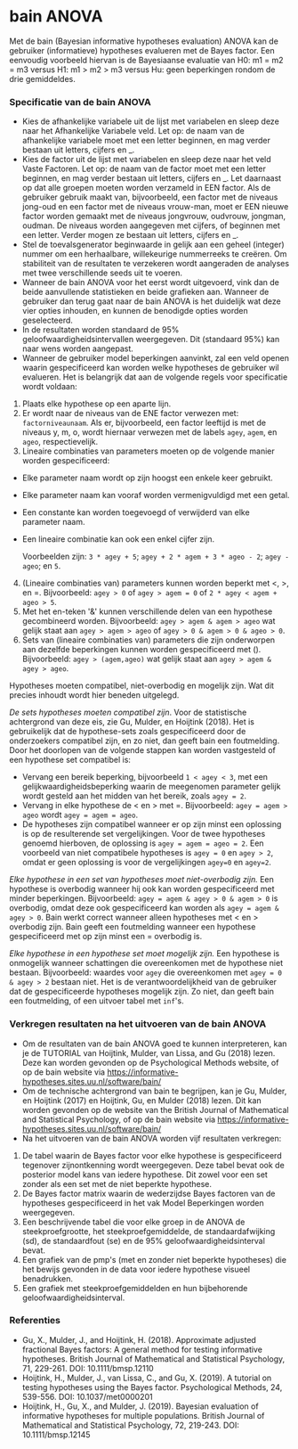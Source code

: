 bain ANOVA
==========================

Met de bain (Bayesian informative hypotheses evaluation) ANOVA kan de gebruiker (informatieve) hypotheses evalueren met de Bayes factor. Een eenvoudig voorbeeld hiervan is de Bayesiaanse evaluatie van H0: m1 = m2 = m3 versus H1: m1 > m2 > m3 versus Hu: geen beperkingen rondom de drie gemiddeldes.

### Specificatie van de bain ANOVA

- Kies de afhankelijke variabele uit de lijst met variabelen en sleep deze naar het Afhankelijke Variabele veld. Let op: de naam van de afhankelijke variabele moet met een letter beginnen, en mag verder bestaan uit letters, cijfers en _. 
- Kies de factor uit de lijst met variabelen en sleep deze naar het veld Vaste Factoren. Let op: de naam van de factor moet met een letter beginnen, en mag verder bestaan uit letters, cijfers en _. Let daarnaast op dat alle groepen moeten worden verzameld in EEN factor. Als de gebruiker gebruik maakt van, bijvoorbeeld, een factor met de niveaus jong-oud en een factor met de niveaus vrouw-man, moet er EEN nieuwe factor worden gemaakt met de niveaus jongvrouw, oudvrouw, jongman, oudman. De niveaus worden aangegeven met cijfers, of beginnen met een letter. Verder mogen ze bestaan uit letters, cijfers en _.
- Stel de toevalsgenerator beginwaarde in gelijk aan een geheel (integer) nummer om een herhaalbare, willekeurige nummerreeks te creëren. Om stabiliteit van de resultaten te verzekeren wordt aangeraden de analyses met twee verschillende seeds uit te voeren.
- Wanneer de bain ANOVA voor het eerst wordt uitgevoerd, vink dan de beide aanvullende statistieken en beide grafieken aan. Wanneer de gebruiker dan terug gaat naar de bain ANOVA is het duidelijk wat deze vier opties inhouden, en kunnen de benodigde opties worden geselecteerd. 
- In de resultaten worden standaard de 95% geloofwaardigheidsintervallen weergegeven. Dit (standaard 95%) kan naar wens worden aangepast. 
- Wanneer de gebruiker model beperkingen aanvinkt, zal een veld openen waarin gespecificeerd kan worden welke hypotheses de gebruiker wil evalueren. Het is belangrijk dat aan de volgende regels voor specificatie wordt voldaan:

1. Plaats elke hypothese op een aparte lijn.
2. Er wordt naar de niveaus van de ENE factor verwezen met: `factorniveaunaam`. Als er, bijvoorbeeld, een factor leeftijd is met de niveaus y, m, o, wordt hiernaar verwezen met de labels `agey`, `agem`, en `ageo`, respectievelijk.
3. Lineaire combinaties van parameters moeten op de volgende manier worden gespecificeerd:
- Elke parameter naam wordt op zijn hoogst een enkele keer gebruikt. 
- Elke parameter naam kan vooraf worden vermenigvuldigd met een getal. 
- Een constante kan worden toegevoegd of verwijderd van elke parameter naam. 
- Een lineaire combinatie kan ook een enkel cijfer zijn. 

     Voorbeelden zijn: `3 * agey + 5`; `agey + 2 * agem + 3 * ageo - 2`; `agey - ageo`; en `5`.

4. (Lineaire combinaties van) parameters kunnen worden beperkt met <, >, en =. Bijvoorbeeld: `agey > 0` of `agey > agem = 0` of `2 * agey < agem + ageo > 5`.
5. Met het en-teken '&' kunnen verschillende delen van een hypothese gecombineerd worden. Bijvoorbeeld: `agey > agem & agem > ageo` wat gelijk staat aan `agey > agem > ageo` of `agey > 0 & agem > 0 & ageo > 0`.
6. Sets van (lineaire combinaties van) parameters die zijn onderworpen aan dezelfde beperkingen kunnen worden gespecificeerd met (). Bijvoorbeeld: `agey > (agem,ageo)` wat gelijk staat aan `agey > agem & agey > ageo`.

Hypotheses moeten compatibel, niet-overbodig en mogelijk zijn. Wat dit precies inhoudt wordt hier beneden uitgelegd. 

*De sets hypotheses moeten compatibel zijn*. Voor de statistische achtergrond van deze eis, zie Gu, Mulder, en Hoijtink (2018). Het is gebruikelijk dat de hypothese-sets zoals gespecificeerd door de onderzoekers compatibel zijn, en zo niet, dan geeft bain een foutmelding. Door het doorlopen van de volgende stappen kan worden vastgesteld of een hypothese set compatibel is:
- Vervang een bereik beperking, bijvoorbeeld `1 < agey < 3`, met een gelijkwaardigheidsbeperking waarin de meegenomen parameter gelijk wordt gesteld aan het midden van het bereik, zoals `agey = 2`. 
- Vervang in elke hypothese de < en > met =. Bijvoorbeeld: `agey = agem > ageo` wordt `agey = agem = ageo`.
- De hypotheses zijn compatibel wanneer er op zijn minst een oplossing is op de resulterende set vergelijkingen. Voor de twee hypotheses genoemd hierboven, de oplossing is `agey = agem = ageo = 2`. Een voorbeeld van niet compatibele hypotheses is `agey = 0` en `agey > 2`, omdat er geen oplossing is voor de vergelijkingen `agey=0` en `agey=2`.

*Elke hypothese in een set van hypotheses moet niet-overbodig zijn.* Een hypothese is overbodig wanneer hij ook kan worden gespecificeerd met minder beperkingen. Bijvoorbeeld: `agey = agem & agey > 0 & agem > 0` is overbodig, omdat deze ook gespecificeerd kan worden als `agey = agem & agey > 0`. Bain werkt correct wanneer alleen hypotheses met < en > overbodig zijn. Bain geeft een foutmelding wanneer een hypothese gespecificeerd met op zijn minst een = overbodig is. 

*Elke hypothese in een hypothese set moet mogelijk zijn.* Een hypothese is onmogelijk wanneer schattingen die overeenkomen met de hypothese niet bestaan. Bijvoorbeeld: waardes voor `agey` die overeenkomen met `agey = 0 & agey > 2` bestaan niet. Het is de verantwoordelijkheid van de gebruiker dat de gespecificeerde hypotheses mogelijk zijn. Zo niet, dan geeft bain een foutmelding, of een uitvoer tabel met `inf`'s. 

### Verkregen resultaten na het uitvoeren van de bain ANOVA

- Om de resultaten van de bain ANOVA goed te kunnen interpreteren, kan je de TUTORIAL van Hoijtink, Mulder, van Lissa, and Gu (2018) lezen. Deze kan worden gevonden op de Psychological Methods website, of op de bain website via https://informative-hypotheses.sites.uu.nl/software/bain/
- Om de technische achtergrond van bain te begrijpen, kan je Gu, Mulder, en Hoijtink (2017) en Hoijtink, Gu, en Mulder (2018) lezen. Dit kan worden gevonden op de website van the British Journal of Mathematical and Statistical Psychology, of op de bain website via https://informative-hypotheses.sites.uu.nl/software/bain/
- Na het uitvoeren van de bain ANOVA worden vijf resultaten verkregen:

1. De tabel waarin de Bayes factor voor elke hypothese is gespecificeerd tegenover zijnontkenning wordt weergegeven. Deze tabel bevat ook de posterior model kans van iedere hypothese. Dit zowel voor een set zonder als een set met de niet beperkte hypothese. 
2. De Bayes factor matrix waarin de wederzijdse Bayes factoren van de hypotheses gespecificeerd in het vak Model Beperkingen worden weergegeven. 
3. Een beschrijvende tabel die voor elke groep in de ANOVA de steekproefgrootte, het steekproefgemiddelde, de standaardafwijking (sd), de standaardfout (se) en de 95% geloofwaardigheidsinterval bevat. 
4. Een grafiek van de pmp's (met en zonder niet beperkte hypotheses) die het bewijs gevonden in de data voor iedere hypothese visueel benadrukken. 
5. Een grafiek met steekproefgemiddelden en hun bijbehorende geloofwaardigheidsinterval.

### Referenties
- Gu, X., Mulder, J., and Hoijtink, H. (2018). Approximate adjusted fractional Bayes factors: A general method for testing informative hypotheses. British Journal of Mathematical and Statistical Psychology, 71, 229-261. DOI: 10.1111/bmsp.12110
- Hoijtink, H., Mulder, J., van Lissa, C., and Gu, X. (2019). A tutorial on testing hypotheses using the Bayes factor. Psychological Methods, 24, 539-556. DOI: 10.1037/met0000201 
- Hoijtink, H., Gu, X., and Mulder, J. (2019). Bayesian evaluation of informative hypotheses for multiple populations. British Journal of Mathematical and Statistical Psychology, 72, 219-243. DOI: 10.1111/bmsp.12145
